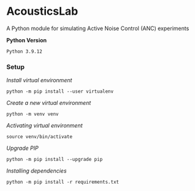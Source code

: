 # AcousticsLab
A Python module for simulating Active Noise Control (ANC) experiments


**Python Version**
``` 
Python 3.9.12
```

### Setup

*Install virtual environment*
```console
python -m pip install --user virtualenv
```

*Create a new virtual environment*
```console
python -m venv venv
```

*Activating virtual environment*
```console
source venv/bin/activate
```

*Upgrade PIP*
```console
python -m pip install --upgrade pip
```

*Installing dependencies*
```console
python -m pip install -r requirements.txt
